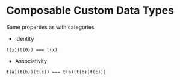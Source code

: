 # Composable Custom Data Types

Same properties as with categories
- Identity
```
t(x)(t(0)) === t(x)
```
- Associativity
```
t(a)(t(b))(t(c)) === t(a)(t(b)(t(c))) 
```
